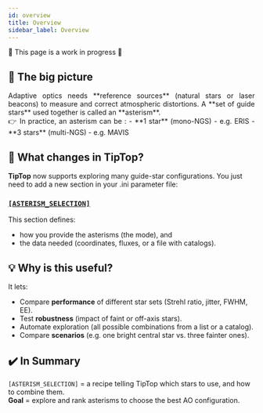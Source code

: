 ```yaml
---
id: overview
title: Overview
sidebar_label: Overview
---
```


<p style={{ fontSize: '1.5rem', fontWeight: 'bold' }}>
🚧 This page is a work in progress 🚧
</p>


## 🌌 The big picture
<p align="justify">
Adaptive optics needs **reference sources** (natural stars or laser beacons) to measure and correct atmospheric distortions. A **set of guide stars** used together is called an **asterism**. <br/>
👉 In practice, an asterism can be :
- **1 star** (mono-NGS) - e.g. ERIS 
- **3 stars** (multi-NGS) - e.g. MAVIS
</p>

## 🤔 What changes in TipTop?

**TipTop** now supports exploring many guide-star configurations. You just need to add a new section in your .ini parameter file:

### [`[ASTERISM_SELECTION]`](/docs/aquila/parameterfiles.md)

This section defines:
- how you provide the asterisms (the mode), and
- the data needed (coordinates, fluxes, or a file with catalogs).

## 💡 Why is this useful?

It lets:
- Compare **performance** of different star sets (Strehl ratio, jitter, FWHM, EE).
- Test **robustness** (impact of faint or off-axis stars).
- Automate exploration (all possible combinations from a list or a catalog).
- Compare **scenarios** (e.g. one bright central star vs. three fainter ones).

## ✔️ In Summary

`[ASTERISM_SELECTION]` = a recipe telling TipTop which stars to use, and how to combine them.<br/>
**Goal** = explore and rank asterisms to choose the best AO configuration.




<!-- 





## 🌌 The General Idea

In adaptive optics, we need reference sources in the sky (stars or lasers) to measure and correct the distortions caused by the atmosphere.
These groups of stars that serve as references are called asterisms.

👉 In practice: an asterism can be 1, 3, or several stars that are observed simultaneously to control the deformable mirrors.

## 🤔 What changes this brings to the `.ini` parameter files of TipTop ?
In practical terms, this means that TipTop parameter files now include a new section called [ASTERISM_SELECTION].
This section defines how reference stars (asterisms) are provided to the simulation and how the software should handle them.

So compared to the original TipTop parameter files: You must add an [ASTERISM_SELECTION] block whenever you want to test guide-star configurations.

##  Why a [ASTERISM_SELECTION] section ?

- If I use these three stars, does the correction work well?
- If I only take one bright star, is that enough?
- What happens if my field has several possible configurations?

The [ASTERISM_SELECTION] section tells the software:

“Here is how I will provide you with the reference stars, and here is how you should use them.”

So compared to the original TipTop parameter files:

You must add an [ASTERISM_SELECTION] block whenever you want to test guide-star configurations.

Inside this block, you specify the mode (e.g. Sets, Singles3, File, …) and provide the corresponding keywords (Zenith, Azimuth, NumberPhotons, etc., or a filename if using external data).

Depending on the mode, some parameters are required, others are ignored.

This gives the user much more flexibility: instead of being limited to a fixed star setup, you can now explore multiple fields, auto-generate asterisms, or load large datasets of star fields.


## 🛠️ How Does It Work?

There are different ways to describe the asterisms to the software (that’s the mode parameter), depending on what we want to do:

- Mode Sets → you directly provide the stars, already grouped (by 1 or 3).
Example: “Use exactly this triplet of stars.”

- Mode Singles1 or Singles3 → you give a list of stars, and the software automatically combines them into asterisms of size 1 or 3.
Example: “Here are all visible stars, make every possible combination of 3.”

- Mode Generate → the software generates artificial stars for testing (useful for development or quick checks).

- Mode File / FileMono → you provide a file with many precomputed fields, each containing asterisms.
Example: “I have a database of 1000 star fields, run the simulation on each one.”

## 💡Why Is This Useful?

In short, it helps answer questions like:

- Performance:
Which star combination gives the best image quality (highest Strehl ratio, lowest jitter, etc.)?

- Robustness:
If I pick a slightly fainter or more distant star, does the performance degrade a lot?

- Automatic exploration:
Instead of manually testing every configuration, I can tell the software:
“Take this star catalog and generate all possible asterisms.”

- Scenario comparison:
Compare different strategies (e.g. one bright central star vs. three fainter stars spread around the field).

## ✔️ In Summary

[ASTERISM_SELECTION] = a recipe that tells the software which stars to use and how to combine them.

The goal = explore and choose the best star configurations to guide adaptive optics.

Why it matters = in real observations, you don’t always have the perfect asterism available → you need to know what works and how far you can push the system with the stars you’ve got.

## asterismSelection function documentation

tiptop.asterismSelection runs a full asterism evaluation with TIPTOP based on the `[ASTERISM_SELECTION]` section of the INI. It builds the list of candidate asterisms (from lists, generated data, or a .npy recarray), runs the AO simulations for each asterism, computes image-quality metrics, and returns/saves the results.

```python
sr, fw, ee, covs, simul = asterismSelection(simulName, path2param, parametersFile, outputDir, outputFile, doPlot=False, 
                                            returnRes=False, returnMetrics=True, addSrAndFwhm=True, verbose=False,
                                            getHoErrorBreakDown=False, ensquaredEnergy=False, eeRadiusInMas=50, 
                                            doConvolve=False, plotInComputeAsterisms=False, progressStatus=False, gpuIndex=0):
```

All the parameters that can be passed as arguments are listed and explained below: 
<details>
  <summary><strong> Parameters </strong></summary>

| Parameter | Type | Required | Description |
| :--------------- |:---------------|:---------------|:---------------|
|`simulName` | str | ✓  | Short name used as prefix when saving arrays (e.g. `simulName+'sr.npy'`). | 
|`path2param` | str | ✓ | Path to the parameter file. |
|`parametersFile` | str | ✓ | Name of the parameter file to be used without the extention. |
|`outputDir` | str | ✓ | Path to the folder in which to write the output. |
|`outputFile` | str | ✓ | Base FITS filename if results are saved as images elsewhere in the pipeline. |
|`doPlot` | bool | optional | _Default_: `False`, If you want to see the result in python set this to `True`. |
|`returnRes` | bool | optional | _Default_: `False`, If `True`, return (HO, LO) residuals per asterism and the simulation object. |
|`returnMetrics` | bool | optional |_Default_: `True`, The function will return Strehl Ratio, fwhm, encircled energy within eeRadiusInMas, covariance ellipses and the simulation object, if set to `True`. |
|`addSrAndFwhm` | bool | optional | _Default_: `True`, The function will add in the header of the fits file SR anf FWHM for each PSF. |
|`verbose` | bool | optional | _Default_: `False`, If you want all messages set this to `True`. |
|`getHoErrorBreakDown` | bool | optional | _Default_: `False`, If you want HO error breakdown set this to `True`. |
|`ensquaredEnergy` | float | optional | _Default_: `False`, If you want ensquared energy instead of encircled energy set this to `True`. |
|`eeRadiusInMas` | bool | optional | _Default_: 50, Used together with `returnMetrics`, radius used for the computation of the encirlced energy. |
|`doConvolve` | bool | optional | _Default_: `False`, If you want to use the natural convolution operation set to True. |
|`plotInComputeAsterisms` | bool | optional |  _Default_: `False`, If you want to display asterisms. |
|`progressStatus` | bool | optional |  _Default_: `False`, If you want to display progress status. |
|`gpuIndex` | integer | optional |_Default_: 0, Target GPU index where the simulation will be run. |

</details>

⚠️ Prerequisites: Your .ini file must contain a valid [ASTERISM_SELECTION] section and the LO loop must be on (valid [sensor_LO] section) or the function returns None.

## reloadAsterismSelection function documentation

tiptop.reloadAsterismSelection reloads previously saved asterism-evaluation arrays without recomputing the simulations (useful for fast post-processing, GUIs, or web dashboards).

```python
sr, fw, ee, covs, simul = reloadAsterismSelection(simulName, path2param, parametersFile, outputDir, outputFile,
                                                  doPlot=False, returnRes=False, returnMetrics=True, addSrAndFwhm=True,
                                                  verbose=False, getHoErrorBreakDown=False, ensquaredEnergy=False,
                                                  eeRadiusInMas=50, gpuIndex=0)
```
✏️ **Note**: The signature mirrors `asterismSelection` for convenience, but only `simulName`, `path2param`, `parametersFile`, and `outputDir` matter for reloading.

**What it loads ?**

From `outputDir`, using the same `simulName` prefix: `fw.npy`, `ee.npy`, `covs.npy`, `sr.npy`, `penalty.npy`. <br/>
The helper returns the first four along with the simulation object, which has those arrays attached.

**What it returns ?**
```
strehl_Asterism, fwhm_Asterism, ee_Asterism, cov_ellipses_Asterism, simulation
```

## generateHeuristicModel function documentation

tiptop.generateHeuristicModel trains (and optionally test) a heuristic model that predicts asterism quality quickly—so you can rank asterisms without running the full AO simulation each time. It orchestrates a full asterism run (if needed), trains the model on a fraction of the fields, and (optionally) evaluates on the remainder.

```python
generateHeuristicModel(simulName, path2param, parametersFile, outputDir, outputFile,
                       doPlot=False, doTest=True, share=0.9, eeRadiusInMas=50, gpuIndex=0)
```

**What it does (step-by-step)**

1. Ensure data exists, calls: `asterismSelection` to make sure all per-asterism arrays are computed and loaded.

2. Train the heuristic model, calls: 
```python
simul.fitHeuristicModel(0, int(share*simul.nfields), modelName=parametersFile.split('.')[0] + '_hmodel') 

```

- Mono (Singles1): fits SmoothBivariateSplines in flux–radius space for different LO frame-rate regimes; saves to `outputDir/<base>_hmodel.npy`.

- Multi (triplets): trains a neural network (default geometry [128]*8, 500 epochs, lr steps [1e-4]), typically saved as `outputDir/<base>_hmodel.pth` (the training routine handles the actual save).

3. (Optional) Test the model, if `doTest=True`, runs: 
```python
simul.testHeuristicModel(int(share*simul.nfields), simul.nfields-1, modelName, [])
```
which evaluates a previously trained heuristic model (mono: spline model, multi: neural net) against a hold-out set of fields/asterisms. It reports error statistics, checks how well the ranking of asterisms is preserved, and (optionally) plots diagnostics.

4. Returns `simul`
The asterismSimulation instance, now containing training/test context and ready for runHeuristicModel() or further analysis. -->